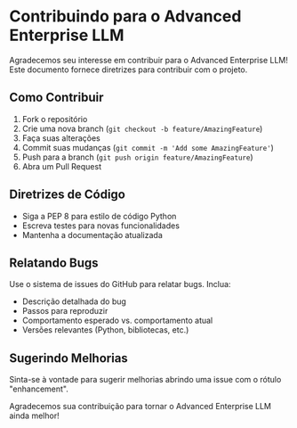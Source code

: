 # Contribuindo para o Advanced Enterprise LLM

Agradecemos seu interesse em contribuir para o Advanced Enterprise LLM! Este documento fornece diretrizes para contribuir com o projeto.

## Como Contribuir

1. Fork o repositório
2. Crie uma nova branch (`git checkout -b feature/AmazingFeature`)
3. Faça suas alterações
4. Commit suas mudanças (`git commit -m 'Add some AmazingFeature'`)
5. Push para a branch (`git push origin feature/AmazingFeature`)
6. Abra um Pull Request

## Diretrizes de Código

- Siga a PEP 8 para estilo de código Python
- Escreva testes para novas funcionalidades
- Mantenha a documentação atualizada

## Relatando Bugs

Use o sistema de issues do GitHub para relatar bugs. Inclua:

- Descrição detalhada do bug
- Passos para reproduzir
- Comportamento esperado vs. comportamento atual
- Versões relevantes (Python, bibliotecas, etc.)

## Sugerindo Melhorias

Sinta-se à vontade para sugerir melhorias abrindo uma issue com o rótulo "enhancement".

Agradecemos sua contribuição para tornar o Advanced Enterprise LLM ainda melhor!